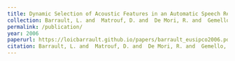 ```yaml
---
title: Dynamic Selection of Acoustic Features in an Automatic Speech Recognition System
collection: Barrault, L. and  Matrouf, D. and  De Mori, R. and  Gemello, R. and  and Mana, F.
permalink: /publication/
year: 2006
paperurl: https://loicbarrault.github.io/papers/barrault_eusipco2006.pdf
citation: Barrault, L. and  Matrouf, D. and  De Mori, R. and  Gemello, R. and  and Mana, F. Dynamic Selection of Acoustic Features in an Automatic Speech Recognition System, <i> European Signal Processing Conference </i>, 2006
---
```

